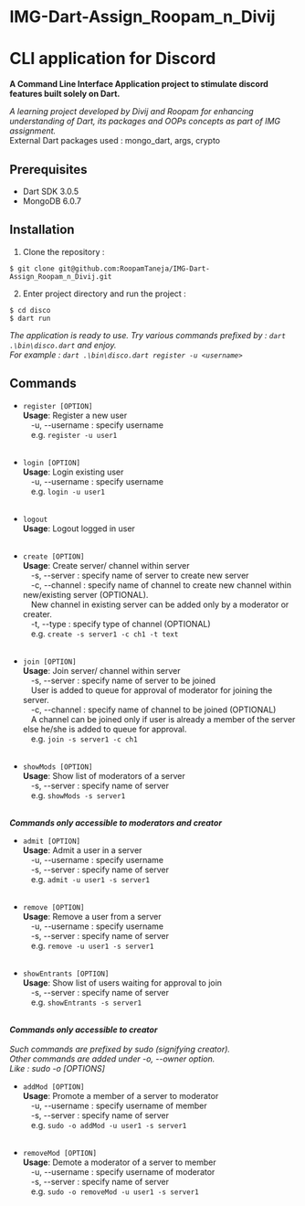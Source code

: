 # IMG-Dart-Assign_Roopam_n_Divij

# CLI application for Discord

**A Command Line Interface Application project to stimulate discord features built solely on Dart.**

*A learning project developed by Divij and Roopam for enhancing understanding of Dart, its packages and OOPs concepts as part of IMG assignment.*<br>
External Dart packages used : mongo_dart, args, crypto

## Prerequisites
- Dart SDK 3.0.5
- MongoDB 6.0.7

## Installation

1. Clone the repository :
```
$ git clone git@github.com:RoopamTaneja/IMG-Dart-Assign_Roopam_n_Divij.git
```
2.  Enter project directory and run the project :
```
$ cd disco
$ dart run
```

*The application is ready to use. Try various commands prefixed by : `dart .\bin\disco.dart` and enjoy.*<br>
*For example : `dart .\bin\disco.dart register -u <username>`*

## Commands

- `register [OPTION]`<br>
**Usage**: Register a new user<br>
&emsp;-u, --username : specify username<br>
&emsp;e.g. `register -u user1`<br><br>

- `login [OPTION]`<br>
**Usage**: Login existing user<br>
&emsp;-u, --username : specify username<br>
&emsp;e.g. `login -u user1`<br><br>

- `logout`<br>
**Usage**: Logout logged in user<br><br>

- `create [OPTION]`<br>
**Usage**: Create server/ channel within server<br>
&emsp;-s, --server : specify name of server to create new server <br>
&emsp;-c, --channel : specify name of channel to create new channel within new/existing server (OPTIONAL). <br>
&emsp;New channel in existing server can be added only by a moderator or creater.<br>
&emsp;-t, --type : specify type of channel (OPTIONAL)<br>
&emsp;e.g. `create -s server1 -c ch1 -t text`<br><br>

- `join [OPTION]`<br>
**Usage**: Join server/ channel within server<br>
&emsp;-s, --server : specify name of server to be joined <br>
&emsp;User is added to queue for approval of moderator for joining the server.<br>
&emsp;-c, --channel : specify name of channel to be joined (OPTIONAL)<br>
&emsp;A channel can be joined only if user is already a member of the server else he/she is added to queue for approval.<br>
&emsp;e.g. `join -s server1 -c ch1`<br><br>

- `showMods [OPTION]`<br>
**Usage**: Show list of moderators of a server<br>
&emsp;-s, --server : specify name of server<br>
&emsp;e.g. `showMods -s server1`<br><br>

**_Commands only accessible to moderators and creator_**

- `admit [OPTION]`<br>
**Usage**: Admit a user in a server<br>
&emsp;-u, --username : specify username<br>
&emsp;-s, --server : specify name of server<br>
&emsp;e.g. `admit -u user1 -s server1`<br><br>

- `remove [OPTION]`<br>
**Usage**: Remove a user from a server<br>
&emsp;-u, --username : specify username<br>
&emsp;-s, --server : specify name of server<br>
&emsp;e.g. `remove -u user1 -s server1`<br><br>

- `showEntrants [OPTION]`<br>
**Usage**: Show list of users waiting for approval to join<br>
&emsp;-s, --server : specify name of server<br>
&emsp;e.g. `showEntrants -s server1`<br><br>

**_Commands only accessible to creator_**<br><br>
_Such commands are prefixed by sudo (signifying creator)._<br>
_Other commands are added under -o, --owner option._<br>
_Like : sudo -o <command> [OPTIONS]_<br>

- `addMod [OPTION]`<br>
**Usage**: Promote a member of a server to moderator<br>
&emsp;-u, --username : specify username of member<br>
&emsp;-s, --server : specify name of server<br>
&emsp;e.g. `sudo -o addMod -u user1 -s server1`<br><br>

- `removeMod [OPTION]`<br>
**Usage**: Demote a moderator of a server to member<br>
&emsp;-u, --username : specify username of moderator<br>
&emsp;-s, --server : specify name of server<br>
&emsp;e.g. `sudo -o removeMod -u user1 -s server1`<br><br>